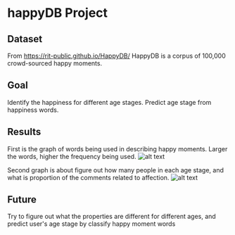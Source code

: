 # happyDB Project

## Dataset
From https://rit-public.github.io/HappyDB/ 
HappyDB is a corpus of 100,000 crowd-sourced happy moments. 

## Goal
Identify the happiness for different age stages. Predict age stage from happiness words.

## Results
First is the graph of words being used in describing happy moments.
Larger the words, higher the frequency being used.
![alt text](https://github.com/hzx957/happyDB/blob/master/output/Rplot.png)

Second graph is about figure out how many people in each age stage, 
and what is proportion of the comments related to affection.
![alt text](https://github.com/hzx957/happyDB/blob/master/output/Rplot01.png)

## Future
Try to figure out what the properties are different for different ages, 
and predict user's age stage by classify happy moment words
